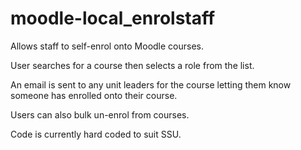 # moodle-local_enrolstaff
Allows staff to self-enrol onto Moodle courses.

User searches for a course then selects a role from the list.

An email is sent to any unit leaders for the course letting them know someone has enrolled onto their course.

Users can also bulk un-enrol from courses.

Code is currently hard coded to suit SSU.
